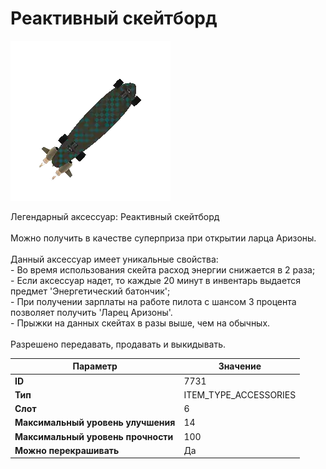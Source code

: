 # Реактивный скейтборд

![Item Image](../img/7731.webp?raw=true)

Легендарный аксессуар: Реактивный скейтборд<br><br>Можно получить в качестве суперприза при открытии ларца Аризоны.<br><br>Данный аксессуар имеет уникальные свойства:<br>- Во время использования скейта расход энергии снижается в 2 раза;<br>- Если аксессуар надет, то каждые 20 минут в инвентарь выдается предмет 'Энергетический батончик';<br>- При получении зарплаты на работе пилота с шансом 3 процента позволяет получить 'Ларец Аризоны'.<br>- Прыжки на данных скейтах в разы выше, чем на обычных.<br><br>Разрешено передавать, продавать и выкидывать.


| Параметр | Значение |
|----------|----------|
| **ID** | 7731 |
| **Тип** | ITEM_TYPE_ACCESSORIES |
| **Слот** | 6 |
| **Максимальный уровень улучшения** | 14 |
| **Максимальный уровень прочности** | 100 |
| **Можно перекрашивать** | Да |

